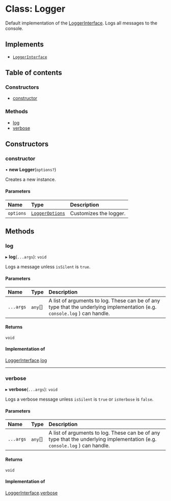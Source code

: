 # Class: Logger

Default implementation of the [LoggerInterface](../interfaces/LoggerInterface.md).
Logs all messages to the console.

## Implements

- [`LoggerInterface`](../interfaces/LoggerInterface.md)

## Table of contents

### Constructors

- [constructor](Logger.md#constructor)

### Methods

- [log](Logger.md#log)
- [verbose](Logger.md#verbose)

## Constructors

### constructor

• **new Logger**(`options?`)

Creates a new instance.

#### Parameters

| Name | Type | Description |
| :------ | :------ | :------ |
| `options` | [`LoggerOptions`](../README.md#loggeroptions) | Customizes the logger. |

## Methods

### log

▸ **log**(`...args`): `void`

Logs a message unless `isSilent` is `true`.

#### Parameters

| Name | Type | Description |
| :------ | :------ | :------ |
| `...args` | `any`[] | A list of arguments to log. These can be of any type that the underlying implementation (e.g. `console.log` ) can handle. |

#### Returns

`void`

#### Implementation of

[LoggerInterface](../interfaces/LoggerInterface.md).[log](../interfaces/LoggerInterface.md#log)

___

### verbose

▸ **verbose**(`...args`): `void`

Logs a verbose message unless `isSilent` is `true` or `isVerbose` is `false`.

#### Parameters

| Name | Type | Description |
| :------ | :------ | :------ |
| `...args` | `any`[] | A list of arguments to log. These can be of any type that the underlying implementation (e.g. `console.log` ) can handle. |

#### Returns

`void`

#### Implementation of

[LoggerInterface](../interfaces/LoggerInterface.md).[verbose](../interfaces/LoggerInterface.md#verbose)
